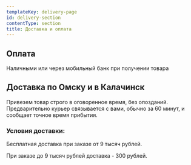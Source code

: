 ```yaml
---
templateKey: delivery-page
id: delivery-section
contentType: section
title: Доставка и оплата
---
```

## Оплата

Наличными или через мобильный банк при получении товара

## Доставка по Омску и в Калачинск

Привезем товар строго в оговоренное время, без опозданий. Предварительно курьер связывается с вами, обычно за 60 минут, и сообщает точное время прибытия.

### Условия доставки:

Бесплатная доставка при заказе от 9 тысяч рублей.

При заказе до 9 тысяч рублей доставка -  300 рублей.
